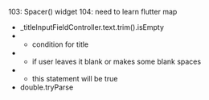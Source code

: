 103: Spacer() widget
104: need to learn flutter map
- _titleInputFieldController.text.trim().isEmpty
- - condition for title 
- - if user leaves it blank or makes some blank spaces 
- - this statement will be true
- double.tryParse